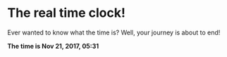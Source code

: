 # The real time clock!

Ever wanted to know what the time is? Well, your journey is about to end!

**The time is Nov 21, 2017, 05:31**